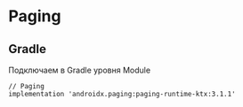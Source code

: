 # Paging
## Gradle
Подключаем в Gradle уровня Module
```
// Paging
implementation 'androidx.paging:paging-runtime-ktx:3.1.1'
```
